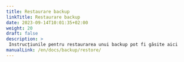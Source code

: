 ```yaml
---
title: Restaurare backup
linkTitle: Restaurare backup
date: 2023-09-14T10:01:35+02:00
weight: 20
draft: false
description: >
 Instrucțiunile pentru restaurarea unui backup pot fi găsite aici
manualLink: /en/docs/backup/restore/
---
```

<script>
  window.location.href = "/en/docs/backup/restore/";
</script>
